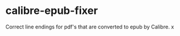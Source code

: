 calibre-epub-fixer
==================

Correct line endings for pdf's that are converted to epub by Calibre.
x

